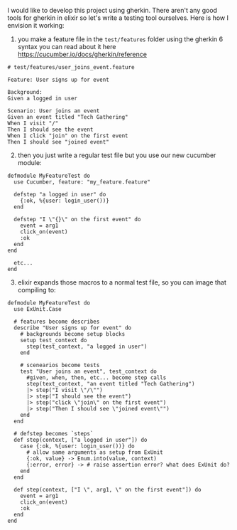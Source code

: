 I would like to develop this project using gherkin. There aren't any good tools for gherkin in elixir so let's write a testing tool ourselves. Here is how I envision it working:

1. you make a feature file in the `test/features` folder using the gherkin 6 syntax 
you can read about it here https://cucumber.io/docs/gherkin/reference

```
# test/features/user_joins_event.feature

Feature: User signs up for event

Background:
Given a logged in user

Scenario: User joins an event
Given an event titled "Tech Gathering"
When I visit "/"
Then I should see the event
When I click "join" on the first event
Then I should see "joined event"
```

2. then you just write a regular test file but you use our new cucumber module:
```
defmodule MyFeatureTest do
  use Cucumber, feature: "my_feature.feature"

  defstep "a logged in user" do
    {:ok, %{user: login_user())}
  end

  defstep "I \"{}\" on the first event" do
    event = arg1
    click_on(event)
    :ok
  end
end

  etc...
end
```

3. elixir expands those macros to a normal test file, so you can image that compiling to:
```
defmodule MyFeatureTest do
  use ExUnit.Case

  # features become describes
  describe "User signs up for event" do
    # backgrounds become setup blocks
    setup test_context do
      step(test_context, "a logged in user")
    end

    # scenearios become tests
    test "User joins an event", test_context do
      #given, when, then, etc... become step calls
      step(text_context, "an event titled "Tech Gathering")
      |> step("I visit \"/\"")
      |> step("I should see the event")
      |> step("click \"join\" on the first event")
      |> step("Then I should see \"joined event\"")
    end
  end

  # defstep becomes `steps`
  def step(context, ["a logged in user"]) do
    case {:ok, %{user: login_user())} do
      # allow same arguments as setup from ExUnit
      {:ok, value} -> Enum.into(value, context)
      {:error, error} -> # raise assertion error? what does ExUnit do?
    end
  end

  def step(context, ["I \", arg1, \" on the first event"]) do
    event = arg1
    click_on(event)
    :ok 
  end
end
```